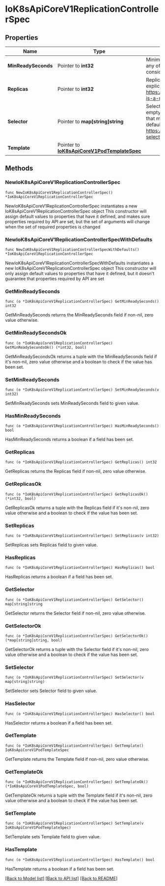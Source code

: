 # IoK8sApiCoreV1ReplicationControllerSpec

## Properties

Name | Type | Description | Notes
------------ | ------------- | ------------- | -------------
**MinReadySeconds** | Pointer to **int32** | Minimum number of seconds for which a newly created pod should be ready without any of its container crashing, for it to be considered available. Defaults to 0 (pod will be considered available as soon as it is ready) | [optional] 
**Replicas** | Pointer to **int32** | Replicas is the number of desired replicas. This is a pointer to distinguish between explicit zero and unspecified. Defaults to 1. More info: https://kubernetes.io/docs/concepts/workloads/controllers/replicationcontroller#what-is-a-replicationcontroller | [optional] 
**Selector** | Pointer to **map[string]string** | Selector is a label query over pods that should match the Replicas count. If Selector is empty, it is defaulted to the labels present on the Pod template. Label keys and values that must match in order to be controlled by this replication controller, if empty defaulted to labels on Pod template. More info: https://kubernetes.io/docs/concepts/overview/working-with-objects/labels/#label-selectors | [optional] 
**Template** | Pointer to [**IoK8sApiCoreV1PodTemplateSpec**](IoK8sApiCoreV1PodTemplateSpec.md) |  | [optional] 

## Methods

### NewIoK8sApiCoreV1ReplicationControllerSpec

`func NewIoK8sApiCoreV1ReplicationControllerSpec() *IoK8sApiCoreV1ReplicationControllerSpec`

NewIoK8sApiCoreV1ReplicationControllerSpec instantiates a new IoK8sApiCoreV1ReplicationControllerSpec object
This constructor will assign default values to properties that have it defined,
and makes sure properties required by API are set, but the set of arguments
will change when the set of required properties is changed

### NewIoK8sApiCoreV1ReplicationControllerSpecWithDefaults

`func NewIoK8sApiCoreV1ReplicationControllerSpecWithDefaults() *IoK8sApiCoreV1ReplicationControllerSpec`

NewIoK8sApiCoreV1ReplicationControllerSpecWithDefaults instantiates a new IoK8sApiCoreV1ReplicationControllerSpec object
This constructor will only assign default values to properties that have it defined,
but it doesn't guarantee that properties required by API are set

### GetMinReadySeconds

`func (o *IoK8sApiCoreV1ReplicationControllerSpec) GetMinReadySeconds() int32`

GetMinReadySeconds returns the MinReadySeconds field if non-nil, zero value otherwise.

### GetMinReadySecondsOk

`func (o *IoK8sApiCoreV1ReplicationControllerSpec) GetMinReadySecondsOk() (*int32, bool)`

GetMinReadySecondsOk returns a tuple with the MinReadySeconds field if it's non-nil, zero value otherwise
and a boolean to check if the value has been set.

### SetMinReadySeconds

`func (o *IoK8sApiCoreV1ReplicationControllerSpec) SetMinReadySeconds(v int32)`

SetMinReadySeconds sets MinReadySeconds field to given value.

### HasMinReadySeconds

`func (o *IoK8sApiCoreV1ReplicationControllerSpec) HasMinReadySeconds() bool`

HasMinReadySeconds returns a boolean if a field has been set.

### GetReplicas

`func (o *IoK8sApiCoreV1ReplicationControllerSpec) GetReplicas() int32`

GetReplicas returns the Replicas field if non-nil, zero value otherwise.

### GetReplicasOk

`func (o *IoK8sApiCoreV1ReplicationControllerSpec) GetReplicasOk() (*int32, bool)`

GetReplicasOk returns a tuple with the Replicas field if it's non-nil, zero value otherwise
and a boolean to check if the value has been set.

### SetReplicas

`func (o *IoK8sApiCoreV1ReplicationControllerSpec) SetReplicas(v int32)`

SetReplicas sets Replicas field to given value.

### HasReplicas

`func (o *IoK8sApiCoreV1ReplicationControllerSpec) HasReplicas() bool`

HasReplicas returns a boolean if a field has been set.

### GetSelector

`func (o *IoK8sApiCoreV1ReplicationControllerSpec) GetSelector() map[string]string`

GetSelector returns the Selector field if non-nil, zero value otherwise.

### GetSelectorOk

`func (o *IoK8sApiCoreV1ReplicationControllerSpec) GetSelectorOk() (*map[string]string, bool)`

GetSelectorOk returns a tuple with the Selector field if it's non-nil, zero value otherwise
and a boolean to check if the value has been set.

### SetSelector

`func (o *IoK8sApiCoreV1ReplicationControllerSpec) SetSelector(v map[string]string)`

SetSelector sets Selector field to given value.

### HasSelector

`func (o *IoK8sApiCoreV1ReplicationControllerSpec) HasSelector() bool`

HasSelector returns a boolean if a field has been set.

### GetTemplate

`func (o *IoK8sApiCoreV1ReplicationControllerSpec) GetTemplate() IoK8sApiCoreV1PodTemplateSpec`

GetTemplate returns the Template field if non-nil, zero value otherwise.

### GetTemplateOk

`func (o *IoK8sApiCoreV1ReplicationControllerSpec) GetTemplateOk() (*IoK8sApiCoreV1PodTemplateSpec, bool)`

GetTemplateOk returns a tuple with the Template field if it's non-nil, zero value otherwise
and a boolean to check if the value has been set.

### SetTemplate

`func (o *IoK8sApiCoreV1ReplicationControllerSpec) SetTemplate(v IoK8sApiCoreV1PodTemplateSpec)`

SetTemplate sets Template field to given value.

### HasTemplate

`func (o *IoK8sApiCoreV1ReplicationControllerSpec) HasTemplate() bool`

HasTemplate returns a boolean if a field has been set.


[[Back to Model list]](../README.md#documentation-for-models) [[Back to API list]](../README.md#documentation-for-api-endpoints) [[Back to README]](../README.md)


